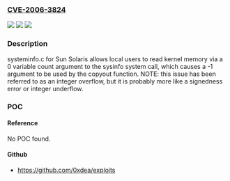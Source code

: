 ### [CVE-2006-3824](https://cve.mitre.org/cgi-bin/cvename.cgi?name=CVE-2006-3824)
![](https://img.shields.io/static/v1?label=Product&message=n%2Fa&color=blue)
![](https://img.shields.io/static/v1?label=Version&message=n%2Fa&color=blue)
![](https://img.shields.io/static/v1?label=Vulnerability&message=n%2Fa&color=brighgreen)

### Description

systeminfo.c for Sun Solaris allows local users to read kernel memory via a 0 variable count argument to the sysinfo system call, which causes a -1 argument to be used by the copyout function.  NOTE: this issue has been referred to as an integer overflow, but it is probably more like a signedness error or integer underflow.

### POC

#### Reference
No POC found.

#### Github
- https://github.com/0xdea/exploits

